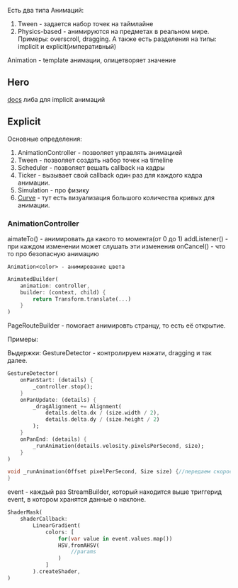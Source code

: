 Есть два типа Анимаций:
1) Tween - задается набор точек на таймлайне
2) Physics-based - анимируются на предметах в реальном мире. Примеры: overscroll, dragging.
А также есть разделения на типы: implicit и explicit(императивный)

Animation - template анимации, олицетворяет значение
## Hero
[docs](https://docs.flutter.dev/ui/animations/hero-animations)
либа для implicit анимаций

## Explicit
Основные определения:
1) AnimationController - позволяет управлять анимацией
2) Tween - позволяет создать набор точек на timeline
3) Scheduler - позволяет вешать callback на кадры
4) Ticker - вызывает свой  callback один раз для каждого кадра анимации.
5) Simulation - про физику
6) [Curve](https://api.flutter.dev/flutter/animation/Curves-class.html) - тут есть визуализация большого количества кривых для анимации.
### AnimationController
aimateTo() - анимировать да какого то момента(от 0 до 1)
addListener() - при каждом изменении может слушать эти изменения
onCancel() - что то про безопасную анимацию

```
Animation<color> - анимирование цвета
```
```dart
AnimatedBuilder(
	animation: controller,
	builder: (context, child) {
		return Transform.translate(...)
	}
)
```
PageRouteBuilder - помогает анимировть странцу, то есть её открытие.

Примеры:

Выдержки:
GestureDetector - контролируем нажати, dragging и так далее.
```dart
GestureDetector(
	onPanStart: (details) {
		_controller.stop();
	}
	onPanUpdate: (details) {
		_dragAlignment += Alignment(
			details.delta.dx / (size.width / 2),
			details.delta.dy / (size.height / 2)
		);
	}
	onPanEnd: (details) {
		_runAnimation(details.velosity.pixelsPerSecond, size);
	}
)

void _runAnimation(Offset pixelPerSecond, Size size) {//передаем скорость, чтобы при быстром двтжении быстро возращался
}
```

event - каждый раз StreamBuilder, который находится выше триггерид event, в котором хранятся данные о наклоне.
```dart
ShaderMask(
	shaderCallback: 
		LinearGradient(
			colors: [
				for(var value in event.values.map())
				HSV,fromAHSV(
					//params
				)
			]
		).createShader,
)
```
